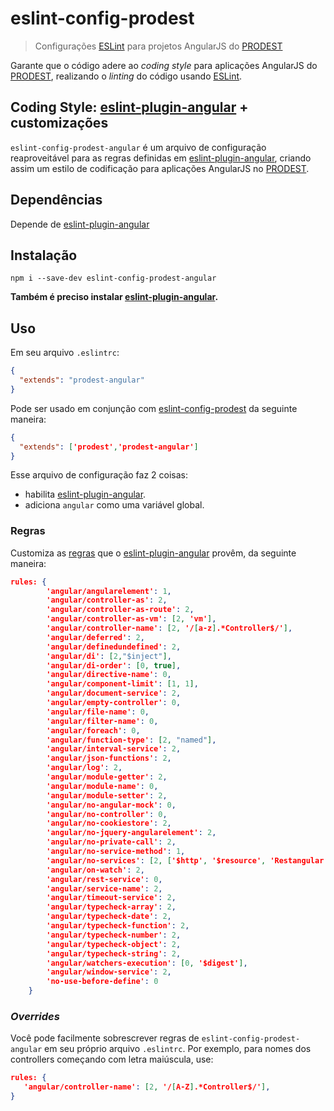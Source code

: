 # eslint-config-prodest
>Configurações [ESLint](http://eslint.org/) para projetos AngularJS do [PRODEST](http://www.prodest.es.gov.br)

Garante que o código adere ao *coding style* para aplicações AngularJS do [PRODEST](http://www.prodest.es.gov.br), realizando o *linting*
do código usando [ESLint](http://eslint.org/). 

## Coding Style: [eslint-plugin-angular](https://github.com/Gillespie59/eslint-plugin-angular) + customizações
`eslint-config-prodest-angular` é um arquivo de configuração reaproveitável para as regras definidas em [eslint-plugin-angular](https://github.com/Gillespie59/eslint-plugin-angular), criando
assim um estilo de codificação para aplicações AngularJS no [PRODEST](http://www.prodest.es.gov.br).

## Dependências
Depende de [eslint-plugin-angular](https://github.com/Gillespie59/eslint-plugin-angular)


## Instalação
```
npm i --save-dev eslint-config-prodest-angular
```

**Também é preciso instalar [eslint-plugin-angular](https://github.com/Gillespie59/eslint-plugin-angular).**

## Uso
Em seu arquivo `.eslintrc`:
```json
{
  "extends": "prodest-angular"
}
```

Pode ser usado em conjunção com [eslint-config-prodest](https://github.com/prodest/eslint-config-prodest/blob/master/README.md) da seguinte maneira:
```json
{
  "extends": ['prodest','prodest-angular']
}
```

Esse arquivo de configuração faz 2 coisas:

 - habilita [eslint-plugin-angular](https://github.com/Gillespie59/eslint-plugin-angular).
 - adiciona `angular` como uma variável global.

### Regras
Customiza as [regras](https://github.com/Gillespie59/eslint-plugin-angular#user-content-rules) que o [eslint-plugin-angular](https://github.com/Gillespie59/eslint-plugin-angular) provêm, da seguinte maneira:
```json
rules: {
        'angular/angularelement': 1,
        'angular/controller-as': 2,
        'angular/controller-as-route': 2,
        'angular/controller-as-vm': [2, 'vm'],
        'angular/controller-name': [2, '/[a-z].*Controller$/'],
        'angular/deferred': 2, 
        'angular/definedundefined': 2,
        'angular/di': [2,"$inject"],
        'angular/di-order': [0, true],
        'angular/directive-name': 0,
        'angular/component-limit': [1, 1],
        'angular/document-service': 2,
        'angular/empty-controller': 0,
        'angular/file-name': 0,
        'angular/filter-name': 0,
        'angular/foreach': 0,
        'angular/function-type': [2, "named"],
        'angular/interval-service': 2,
        'angular/json-functions': 2,
        'angular/log': 2,
        'angular/module-getter': 2,
        'angular/module-name': 0,
        'angular/module-setter': 2,
        'angular/no-angular-mock': 0,
        'angular/no-controller': 0,
        'angular/no-cookiestore': 2,
        'angular/no-jquery-angularelement': 2,
        'angular/no-private-call': 2,
        'angular/no-service-method': 1,
        'angular/no-services': [2, ['$http', '$resource', 'Restangular']],
        'angular/on-watch': 2,
        'angular/rest-service': 0,
        'angular/service-name': 2,
        'angular/timeout-service': 2,
        'angular/typecheck-array': 2,
        'angular/typecheck-date': 2,
        'angular/typecheck-function': 2,
        'angular/typecheck-number': 2,
        'angular/typecheck-object': 2,
        'angular/typecheck-string': 2,
        'angular/watchers-execution': [0, '$digest'],
        'angular/window-service': 2,
        'no-use-before-define': 0
    }
```


### *Overrides*
Você pode facilmente sobrescrever regras de `eslint-config-prodest-angular` em seu próprio arquivo `.eslintrc`. Por exemplo, para nomes dos controllers
começando com letra maiúscula, use:
```json
rules: {
   'angular/controller-name': [2, '/[A-Z].*Controller$/'],
}
```


